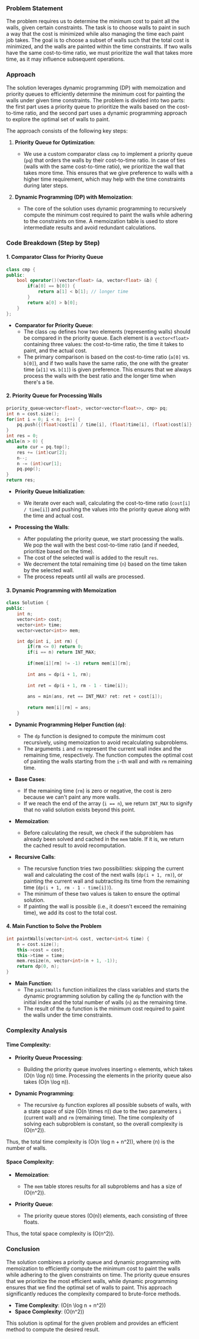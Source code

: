 ### Problem Statement

The problem requires us to determine the minimum cost to paint all the walls, given certain constraints. The task is to choose walls to paint in such a way that the cost is minimized while also managing the time each paint job takes. The goal is to choose a subset of walls such that the total cost is minimized, and the walls are painted within the time constraints. If two walls have the same cost-to-time ratio, we must prioritize the wall that takes more time, as it may influence subsequent operations.

### Approach

The solution leverages dynamic programming (DP) with memoization and priority queues to efficiently determine the minimum cost for painting the walls under given time constraints. The problem is divided into two parts: the first part uses a priority queue to prioritize the walls based on the cost-to-time ratio, and the second part uses a dynamic programming approach to explore the optimal set of walls to paint.

The approach consists of the following key steps:

1. **Priority Queue for Optimization**:
   - We use a custom comparator class `cmp` to implement a priority queue (`pq`) that orders the walls by their cost-to-time ratio. In case of ties (walls with the same cost-to-time ratio), we prioritize the wall that takes more time. This ensures that we give preference to walls with a higher time requirement, which may help with the time constraints during later steps.

2. **Dynamic Programming (DP) with Memoization**:
   - The core of the solution uses dynamic programming to recursively compute the minimum cost required to paint the walls while adhering to the constraints on time. A memoization table is used to store intermediate results and avoid redundant calculations.

### Code Breakdown (Step by Step)

#### 1. **Comparator Class for Priority Queue**

```cpp
class cmp {
public:
    bool operator()(vector<float> &a, vector<float> &b) {
        if(a[0] == b[0]) {
            return a[1] < b[1]; // longer time
        }
        return a[0] > b[0];
    }
};
```

- **Comparator for Priority Queue**:
  - The class `cmp` defines how two elements (representing walls) should be compared in the priority queue. Each element is a `vector<float>` containing three values: the cost-to-time ratio, the time it takes to paint, and the actual cost.
  - The primary comparison is based on the cost-to-time ratio (`a[0]` vs. `b[0]`), and if two walls have the same ratio, the one with the greater time (`a[1]` vs. `b[1]`) is given preference. This ensures that we always process the walls with the best ratio and the longer time when there's a tie.

#### 2. **Priority Queue for Processing Walls**

```cpp
priority_queue<vector<float>, vector<vector<float>>, cmp> pq;
int n = cost.size();
for(int i = 0; i < n; i++) {
    pq.push({(float)cost[i] / time[i], (float)time[i], (float)cost[i]});
}
int res = 0;
while(n > 0) {
    auto cur = pq.top();
    res += (int)cur[2];
    n--;
    n -= (int)cur[1];
    pq.pop();
}
return res;
```

- **Priority Queue Initialization**:
  - We iterate over each wall, calculating the cost-to-time ratio (`cost[i] / time[i]`) and pushing the values into the priority queue along with the time and actual cost.
  
- **Processing the Walls**:
  - After populating the priority queue, we start processing the walls. We pop the wall with the best cost-to-time ratio (and if needed, prioritize based on the time).
  - The cost of the selected wall is added to the result `res`.
  - We decrement the total remaining time (`n`) based on the time taken by the selected wall.
  - The process repeats until all walls are processed.

#### 3. **Dynamic Programming with Memoization**

```cpp
class Solution {
public:
    int n;
    vector<int> cost;
    vector<int> time;
    vector<vector<int>> mem;

    int dp(int i, int rm) {
        if(rm <= 0) return 0;
        if(i == n) return INT_MAX;
        
        if(mem[i][rm] != -1) return mem[i][rm];
        
        int ans = dp(i + 1, rm);
        
        int ret = dp(i + 1, rm - 1 - time[i]);
        
        ans = min(ans, ret == INT_MAX? ret: ret + cost[i]);
        
        return mem[i][rm] = ans;
    }
```

- **Dynamic Programming Helper Function (`dp`)**:
  - The `dp` function is designed to compute the minimum cost recursively, using memoization to avoid recalculating subproblems.
  - The arguments `i` and `rm` represent the current wall index and the remaining time, respectively. The function computes the optimal cost of painting the walls starting from the `i`-th wall and with `rm` remaining time.
  
- **Base Cases**:
  - If the remaining time (`rm`) is zero or negative, the cost is zero because we can't paint any more walls.
  - If we reach the end of the array (`i == n`), we return `INT_MAX` to signify that no valid solution exists beyond this point.
  
- **Memoization**:
  - Before calculating the result, we check if the subproblem has already been solved and cached in the `mem` table. If it is, we return the cached result to avoid recomputation.

- **Recursive Calls**:
  - The recursive function tries two possibilities: skipping the current wall and calculating the cost of the next walls (`dp(i + 1, rm)`), or painting the current wall and subtracting its time from the remaining time (`dp(i + 1, rm - 1 - time[i])`). 
  - The minimum of these two values is taken to ensure the optimal solution.
  - If painting the wall is possible (i.e., it doesn't exceed the remaining time), we add its cost to the total cost.

#### 4. **Main Function to Solve the Problem**

```cpp
int paintWalls(vector<int>& cost, vector<int>& time) {
    n = cost.size();
    this->cost = cost;
    this->time = time;
    mem.resize(n, vector<int>(n + 1, -1));
    return dp(0, n);
}
```

- **Main Function**:
  - The `paintWalls` function initializes the class variables and starts the dynamic programming solution by calling the `dp` function with the initial index and the total number of walls (`n`) as the remaining time.
  - The result of the `dp` function is the minimum cost required to paint the walls under the time constraints.

### Complexity Analysis

#### Time Complexity:

- **Priority Queue Processing**:
  - Building the priority queue involves inserting `n` elements, which takes \(O(n \log n)\) time. Processing the elements in the priority queue also takes \(O(n \log n)\).
  
- **Dynamic Programming**:
  - The recursive `dp` function explores all possible subsets of walls, with a state space of size \(O(n \times n)\) due to the two parameters `i` (current wall) and `rm` (remaining time). The time complexity of solving each subproblem is constant, so the overall complexity is \(O(n^2)\).

Thus, the total time complexity is \(O(n \log n + n^2)\), where \(n\) is the number of walls.

#### Space Complexity:

- **Memoization**: 
  - The `mem` table stores results for all subproblems and has a size of \(O(n^2)\).
  
- **Priority Queue**:
  - The priority queue stores \(O(n)\) elements, each consisting of three floats.

Thus, the total space complexity is \(O(n^2)\).

### Conclusion

The solution combines a priority queue and dynamic programming with memoization to efficiently compute the minimum cost to paint the walls while adhering to the given constraints on time. The priority queue ensures that we prioritize the most efficient walls, while dynamic programming ensures that we find the optimal set of walls to paint. This approach significantly reduces the complexity compared to brute-force methods.

- **Time Complexity**: \(O(n \log n + n^2)\)
- **Space Complexity**: \(O(n^2)\)

This solution is optimal for the given problem and provides an efficient method to compute the desired result.